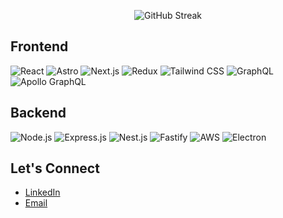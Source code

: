<p align="center">
  <img src="https://github-readme-streak-stats.herokuapp.com/?user=shaukat456&" alt="GitHub Streak" />
</p>


## Frontend

![React](https://img.shields.io/badge/React-61DAFB?style=for-the-badge&logo=react&logoColor=white)
![Astro](https://img.shields.io/badge/Astro-000000?style=for-the-badge&logo=astro&logoColor=white)
![Next.js](https://img.shields.io/badge/Next.js-000000?style=for-the-badge&logo=next.js&logoColor=white)
![Redux](https://img.shields.io/badge/Redux-764ABC?style=for-the-badge&logo=redux&logoColor=white)
![Tailwind CSS](https://img.shields.io/badge/Tailwind%20CSS-38B2AC?style=for-the-badge&logo=tailwind-css&logoColor=white)
![GraphQL](https://img.shields.io/badge/GraphQL-E10098?style=for-the-badge&logo=graphql&logoColor=white)
![Apollo GraphQL](https://img.shields.io/badge/Apollo%20GraphQL-FD3E44?style=for-the-badge&logo=apollo-graphql&logoColor=white)

## Backend

![Node.js](https://img.shields.io/badge/Node.js-339933?style=for-the-badge&logo=node.js&logoColor=white)
![Express.js](https://img.shields.io/badge/Express.js-000?style=for-the-badge&logo=express&logoColor=white)
![Nest.js](https://img.shields.io/badge/Nest.js-D42026?style=for-the-badge&logo=nestjs&logoColor=white)
![Fastify](https://img.shields.io/badge/Fastify-FF5E5B?style=for-the-badge&logo=fastify&logoColor=white)
![AWS](https://img.shields.io/badge/AWS-232F3E?style=for-the-badge&logo=amazon-aws&logoColor=white)
![Electron](https://img.shields.io/badge/Electron-47848F?style=for-the-badge&logo=electron&logoColor=white)

## Let's Connect

- [LinkedIn](https://linkedin.com/in/shaukat-sohail-012aaa167/)
- [Email](shaukatsohail75@gmail.com)
